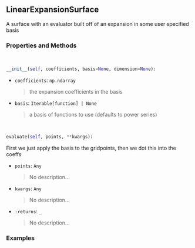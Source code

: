 ## <a id="McUtils.McUtils.Zachary.Surfaces.BaseSurface.LinearExpansionSurface">LinearExpansionSurface</a>
A surface with an evaluator built off of an expansion in some user specified basis

### Properties and Methods
<a id="McUtils.McUtils.Zachary.Surfaces.BaseSurface.LinearExpansionSurface.__init__" class="docs-object-method">&nbsp;</a>
```python
__init__(self, coefficients, basis=None, dimension=None): 
```

- `coefficients`: `np.ndarray`
    >the expansion coefficients in the basis
- `basis`: `Iterable[function] | None`
    >a basis of functions to use (defaults to power series)

<a id="McUtils.McUtils.Zachary.Surfaces.BaseSurface.LinearExpansionSurface.evaluate" class="docs-object-method">&nbsp;</a>
```python
evaluate(self, points, **kwargs): 
```
First we just apply the basis to the gridpoints, then we dot this into the coeffs
- `points`: `Any`
    >No description...
- `kwargs`: `Any`
    >No description...
- `:returns`: `_`
    >No description...

### Examples
